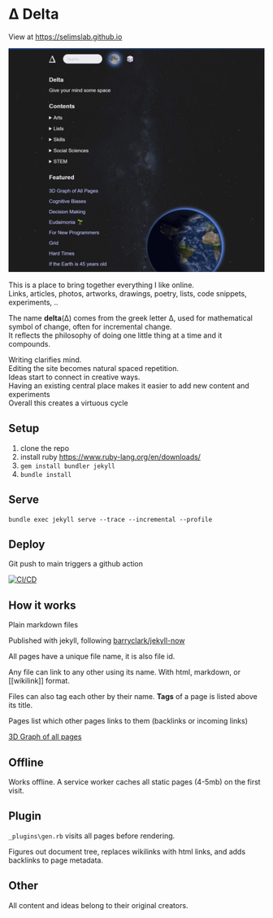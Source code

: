 # Δ Delta  

View at <https://selimslab.github.io>

![](assets/static/ss.jpg)


This is a place to bring together everything I like online.  
Links, articles, photos, artworks, drawings, poetry, lists, code snippets, experiments, ..

The name **delta**(Δ) comes from the greek letter Δ, used for mathematical symbol of change, often for incremental change.  
It reflects the philosophy of doing one little thing at a time and it compounds.  

Writing clarifies mind.  
Editing the site becomes natural spaced repetition.   
Ideas start to connect in creative ways.  
Having an existing central place makes it easier to add new content and experiments   
Overall this creates a virtuous cycle


## Setup

1. clone the repo
3. install ruby <https://www.ruby-lang.org/en/downloads/>
4. `gem install bundler jekyll`
5. `bundle install`

## Serve
```
bundle exec jekyll serve --trace --incremental --profile
```

## Deploy 

Git push to main triggers a github action 

[![CI/CD](https://github.com/selimslab/selimslab.github.io/actions/workflows/pages.yml/badge.svg)](https://github.com/selimslab/selimslab.github.io/actions/workflows/pages.yml)


## How it works 

Plain markdown files 

Published with jekyll, following [barryclark/jekyll-now](https://github.com/barryclark/jekyll-now)

All pages have a unique file name, it is also file id.

Any file can link to any other using its name. With html, markdown, or [[wikilink]] format. 

Files can also tag each other by their name. **Tags** of a page is listed above its title. 

Pages list which other pages links to them (backlinks or incoming links)

[3D Graph of all pages](https://selimslab.github.io/graph-3d)

## Offline 
Works offline. A service worker caches all static pages (4-5mb) on the first visit. 

## Plugin 
`_plugins\gen.rb` visits all pages before rendering. 

Figures out document tree, replaces wikilinks with html links, and adds backlinks to page metadata. 

## Other

All content and ideas belong to their original creators. 
